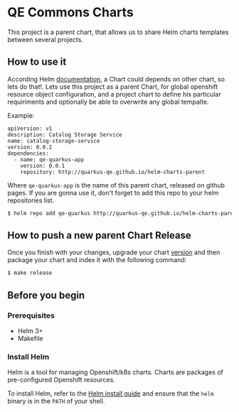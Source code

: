 # QE Commons Charts

This project is a parent chart, that allows us to share Helm charts templates between several projects. 

## How to use it

According Helm [documentation](https://v2.helm.sh/docs/developing_charts/#chart-dependencies), a Chart could depends on other chart, so lets do that!. Lets use this project as a parent Chart, for global openshift resource object configuration, and a project chart to define his particular requiriments and optionally be able to overwrite any global tempalte.  

Example: 

```
apiVersion: v1
description: Catalog Storage Service
name: catalog-storage-service
version: 0.0.2
dependencies:
  - name: qe-quarkus-app
    version: 0.0.1
    repository: http://quarkus-qe.github.io/helm-charts-parent
```

Where `qe-quarkus-app` is the name of this parent chart, released on github pages. 
If you are gonna use it, don't forget to add this repo to your helm repositories list.

```bash
$ helm repo add qe-quarkus http://quarkus-qe.github.io/helm-charts-parent
```
## How to push a new parent Chart Release

Once you finish with your changes, upgrade your chart [version](https://github.com/quarkus-qe/helm-charts-parent/blob/main/Chart.yaml#L4) and then package your chart and index it with the following command:

```bash
$ make release
```

## Before you begin

### Prerequisites
- Helm 3+
- Makefile

### Install Helm

Helm is a tool for managing Openshift/k8s charts. Charts are packages of pre-configured Openshift resources.

To install Helm, refer to the [Helm install guide](https://github.com/helm/helm#install) and ensure that the `helm` binary is in the `PATH` of your shell.